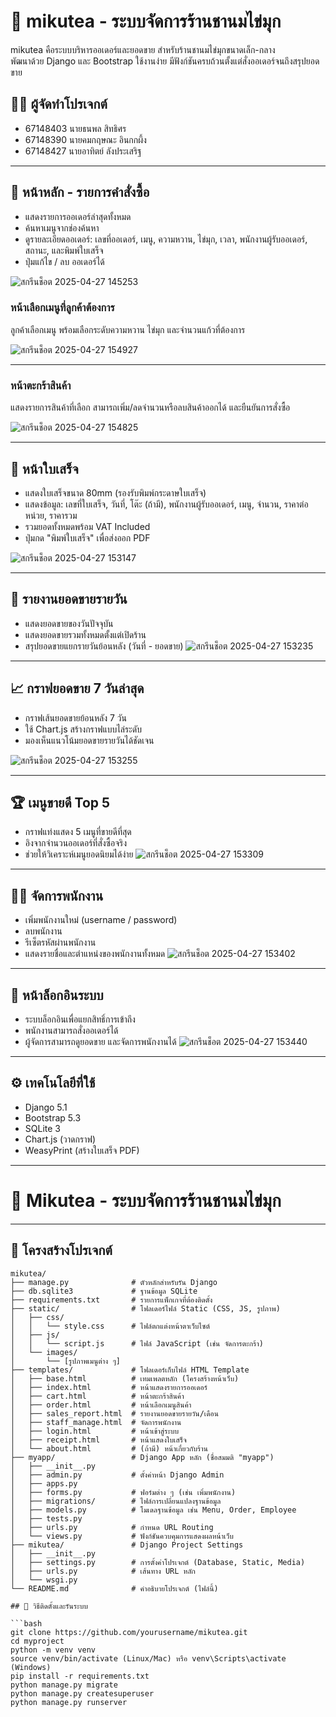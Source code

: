 # 🧋 mikutea - ระบบจัดการร้านชานมไข่มุก

mikutea คือระบบบริหารออเดอร์และยอดขาย สำหรับร้านชานมไข่มุกขนาดเล็ก-กลาง  
พัฒนาด้วย Django และ Bootstrap ใช้งานง่าย มีฟังก์ชันครบถ้วนตั้งแต่สั่งออเดอร์จนถึงสรุปยอดขาย

## 👨‍💻 ผู้จัดทำโปรเจกต์

- 67148403 นายธนพล สิทธิศร
- 67148390 นายคมกฤษณะ อินกกผึ้ง
- 67148427 นายอาทิตย์ ลังประเสริฐ
---

## 📄 หน้าหลัก - รายการคำสั่งซื้อ

- แสดงรายการออเดอร์ล่าสุดทั้งหมด
- ค้นหาเมนูจากช่องค้นหา
- ดูรายละเอียดออเดอร์: เลขที่ออเดอร์, เมนู, ความหวาน, ไข่มุก, เวลา, พนักงานผู้รับออเดอร์, สถานะ, และพิมพ์ใบเสร็จ
- ปุ่มแก้ไข / ลบ ออเดอร์ได้


![สกรีนช็อต 2025-04-27 145253](https://github.com/user-attachments/assets/92f2e269-f994-4fc7-915d-7186034e627a)


###  หน้าเลือกเมนูที่ลูกค้าต้องการ
ลูกค้าเลือกเมนู พร้อมเลือกระดับความหวาน ไข่มุก และจำนวนแก้วที่ต้องการ

![สกรีนช็อต 2025-04-27 154927](https://github.com/user-attachments/assets/84879e3b-5c4f-41a2-80da-f715241c45d2)

---

### หน้าตะกร้าสินค้า
แสดงรายการสินค้าที่เลือก สามารถเพิ่ม/ลดจำนวนหรือลบสินค้าออกได้ และยืนยันการสั่งซื้อ

![สกรีนช็อต 2025-04-27 154825](https://github.com/user-attachments/assets/4837dbb7-d78f-442c-9155-f10f7073de1b)

---

## 📄 หน้าใบเสร็จ

- แสดงใบเสร็จขนาด 80mm (รองรับพิมพ์กระดาษใบเสร็จ)
- แสดงข้อมูล: เลขที่ใบเสร็จ, วันที่, โต๊ะ (ถ้ามี), พนักงานผู้รับออเดอร์, เมนู, จำนวน, ราคาต่อหน่วย, ราคารวม
- รวมยอดทั้งหมดพร้อม VAT Included
- ปุ่มกด "พิมพ์ใบเสร็จ" เพื่อส่งออก PDF

![สกรีนช็อต 2025-04-27 153147](https://github.com/user-attachments/assets/9cde58a7-790f-4a11-a83b-edf64d337c2d)

---

## 📄 รายงานยอดขายรายวัน

- แสดงยอดขายของวันปัจจุบัน
- แสดงยอดขายรวมทั้งหมดตั้งแต่เปิดร้าน
- สรุปยอดขายแยกรายวันย้อนหลัง (วันที่ - ยอดขาย)
![สกรีนช็อต 2025-04-27 153235](https://github.com/user-attachments/assets/02e87536-3510-43d7-ae33-38bb7f7cf017)
---

## 📈 กราฟยอดขาย 7 วันล่าสุด

- กราฟเส้นยอดขายย้อนหลัง 7 วัน
- ใช้ Chart.js สร้างกราฟแบบไล่ระดับ
- มองเห็นแนวโน้มยอดขายรายวันได้ชัดเจน

![สกรีนช็อต 2025-04-27 153255](https://github.com/user-attachments/assets/d1a77350-7b65-464d-953a-5ec7b355b93b)

---

## 🏆 เมนูขายดี Top 5

- กราฟแท่งแสดง 5 เมนูที่ขายดีที่สุด
- อิงจากจำนวนออเดอร์ที่สั่งซื้อจริง
- ช่วยให้วิเคราะห์เมนูยอดนิยมได้ง่าย
![สกรีนช็อต 2025-04-27 153309](https://github.com/user-attachments/assets/b9a69fa5-20d2-4bbd-b247-8d7579c0cd67)

---

## 👨‍💼 จัดการพนักงาน

- เพิ่มพนักงานใหม่ (username / password)
- ลบพนักงาน
- รีเซ็ตรหัสผ่านพนักงาน
- แสดงรายชื่อและตำแหน่งของพนักงานทั้งหมด
![สกรีนช็อต 2025-04-27 153402](https://github.com/user-attachments/assets/2dd5d10e-856b-4f90-b41e-3ec8d8d1843e)

---

## 🔐 หน้าล็อกอินระบบ

- ระบบล็อกอินเพื่อแยกสิทธิ์การเข้าถึง
- พนักงานสามารถสั่งออเดอร์ได้
- ผู้จัดการสามารถดูยอดขาย และจัดการพนักงานได้
![สกรีนช็อต 2025-04-27 153440](https://github.com/user-attachments/assets/8aa46a6d-bff5-474d-b448-fd3ac6610745)

---

## ⚙️ เทคโนโลยีที่ใช้

- Django 5.1
- Bootstrap 5.3
- SQLite 3
- Chart.js (วาดกราฟ)
- WeasyPrint (สร้างใบเสร็จ PDF)

---
# 🧋 Mikutea - ระบบจัดการร้านชานมไข่มุก

---

## 📂 โครงสร้างโปรเจกต์

```plaintext
mikutea/
├── manage.py              # ตัวหลักสำหรับรัน Django
├── db.sqlite3             # ฐานข้อมูล SQLite
├── requirements.txt       # รายการแพ็กเกจที่ต้องติดตั้ง
├── static/                # โฟลเดอร์ไฟล์ Static (CSS, JS, รูปภาพ)
│   ├── css/
│   │   └── style.css      # ไฟล์ตกแต่งหน้าตาเว็บไซต์
│   ├── js/
│   │   └── script.js      # ไฟล์ JavaScript (เช่น จัดการตะกร้า)
│   └── images/
│       └── [รูปภาพเมนูต่าง ๆ]
├── templates/             # โฟลเดอร์เก็บไฟล์ HTML Template
│   ├── base.html          # เทมเพลตหลัก (โครงสร้างหน้าเว็บ)
│   ├── index.html         # หน้าแสดงรายการออเดอร์
│   ├── cart.html          # หน้าตะกร้าสินค้า
│   ├── order.html         # หน้าเลือกเมนูสินค้า
│   ├── sales_report.html  # รายงานยอดขายรายวัน/เดือน
│   ├── staff_manage.html  # จัดการพนักงาน
│   ├── login.html         # หน้าเข้าสู่ระบบ
│   ├── receipt.html       # หน้าแสดงใบเสร็จ
│   └── about.html         # (ถ้ามี) หน้าเกี่ยวกับร้าน
├── myapp/                 # Django App หลัก (ชื่อสมมติ "myapp")
│   ├── __init__.py
│   ├── admin.py           # ตั้งค่าหน้า Django Admin
│   ├── apps.py
│   ├── forms.py           # ฟอร์มต่าง ๆ (เช่น เพิ่มพนักงาน)
│   ├── migrations/        # ไฟล์การเปลี่ยนแปลงฐานข้อมูล
│   ├── models.py          # โมเดลฐานข้อมูล เช่น Menu, Order, Employee
│   ├── tests.py
│   ├── urls.py            # กำหนด URL Routing
│   └── views.py           # ฟังก์ชันควบคุมการแสดงผลหน้าเว็บ
├── mikutea/               # Django Project Settings
│   ├── __init__.py
│   ├── settings.py        # การตั้งค่าโปรเจกต์ (Database, Static, Media)
│   ├── urls.py            # เส้นทาง URL หลัก
│   └── wsgi.py
└── README.md              # คำอธิบายโปรเจกต์ (ไฟล์นี้)

## 🚀 วิธีติดตั้งและรันระบบ

```bash
git clone https://github.com/yourusername/mikutea.git
cd myproject
python -m venv venv
source venv/bin/activate (Linux/Mac) หรือ venv\Scripts\activate (Windows)
pip install -r requirements.txt
python manage.py migrate
python manage.py createsuperuser
python manage.py runserver
